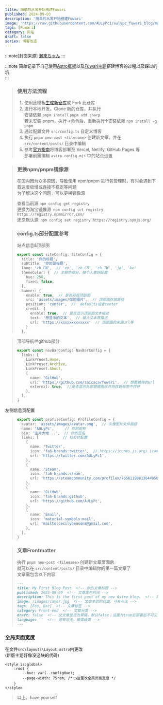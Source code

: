 ```yaml
---
title: 简单的从零开始搭建Fuwari
published: 2024-09-03
description: '简单的从零开始搭建Fuwari'
image: 'https://raw.githubusercontent.com/AULyPc1/aulypc_fuwari_blog/main/picture/mypic/img/20230509_024446.webp'
tags: [Fuwari]
category: 网站
draft: false
series: 博客改造
---
```

:::note[封面来源]
[瀬來ちゃん](https://x.com/sera_01282739/status/1632719614085054465)
:::

:::note
简单记录下自己使用[Astro框架](https://github.com/withastro/astro)以及[Fuwari主题](https://github.com/saicaca/fuwari)搭建博客的过程以及踩过的坑  
:::

> ### 使用方法流程
> 1. 使用此模板[生成新仓库](https://github.com/new?template_name=fuwari&template_owner=saicaca)或 Fork 此仓库
> 2. 进行本地开发，Clone 新的仓库，并执行  
> 安装依赖 ```pnpm install``` ```pnpm add sharp```  
> 若未安装 pnpm，执行→命令后，重新执行↑安装依赖 ```npm install -g pnpm```  
> 3. 通过配置文件 ```src/config.ts``` 自定义博客
> 4. 执行 ```pnpm new-post <filename>``` 创建新文章，并在 ```src/content/posts/``` 目录中编辑
> 5. 参考[官方指南](https://docs.astro.build/zh-cn/guides/deploy/)将博客部署至 Vercel, Netlify, GitHub Pages 等  
> 部署前需编辑 ```astro.config.mjs``` 中的站点设置  

> ### 更换npm/pnpm镜像源
> 在国内因为众多原因，导致使用 npm/pnpm 进行包管理时，有时会遇到下载速度极慢或连接不稳定等问题  
> 为了解决这个问题，可以更换镜像源  
> 
> 查看当前源 ```npm config get registry```  
> 更换为淘宝镜像源``` npm config set registry https://registry.npmmirror.com/```  
> 还原默认源``` npm config set registry https://registry.npmjs.org/```  

> ### config.ts部分配置参考
>  站点信息&顶部图
> ```ts file=src\config.ts
> export const siteConfig: SiteConfig = {
>   title: '你的标题',
>   subtitle: '你的副标题',
>   lang: 'zh_CN',  // 'en', 'zh_CN', 'zh_TW', 'ja', 'ko'
>   themeColor: {  // 主题色部分，按个人喜好配置
>     hue: 250,
>     fixed: false,
>   },
>   banner: {
>     enable: true,  // 是否开启顶部图
>     src: 'assets/images/你的图片',  // 顶部图存放路径
>     position: 'center',  //  defaults或者center
>     credit: {
>       enable: true,  // 是否显示顶部图文本描述
>       text: '想显示的文本',  // 输入文本等描述
>       url: 'https://xxxxxxxxxxxxx'  // 顶部图的来源url等
>     }
>   },

> 顶部导航栏github部分
> ```ts file=src\config.ts
> export const navBarConfig: NavBarConfig = {
>   links: [
>     LinkPreset.Home,
>     LinkPreset.Archive,
>     LinkPreset.About,
>     {
>       name: 'GitHub',
>       url: 'https://github.com/saicaca/fuwari',  // 想要跳转的url
>       external: true,  //是否显示外部链接图标并将在新标签中打开
>     },
>   ],
> }
> ```

左侧信息页配置
> ```ts file=src\config.ts
> export const profileConfig: ProfileConfig = {
>   avatar: 'assets/images/avatar.png',  // 头像图片文件路径
>   name: 'AULyPc',     // 你的昵称
>   bio: '这片大地...',  // 你的签名
>   links: [           // 社交栏配置
>     {
>       name: 'Twitter',
>       icon: 'fa6-brands:twitter',  // https://icones.js.org/ icon图标网站
>       url: 'https://twitter.com/AULyPc1',
>     },
>     {
>       name: 'Steam',
>       icon: 'fa6-brands:steam',
>       url: 'https://steamcommunity.com/profiles/76561198813644850/',
>     },
>     {
>       name: 'GitHub',
>       icon: 'fa6-brands:github',
>       url: 'https://github.com/AULyPc',
>     },
>     {
>       name: 'Email',
>       icon: 'material-symbols:mail',
>       url: 'mailto:cecilybenson8@gmail.com',
>     },
>   ],
> }
> ```

> ### 文章Frontmatter
> 执行 ```pnpm new-post <filename>``` 创建新文章页面后  
> 就可以在 ```src/content/posts/``` 目录中编辑你的第一篇文章了  
> 文章需包含以下内容  
> ```md
> ---
> title: My First Blog Post  <!-- 你的文章标题 -->
> published: 2023-09-09  <!-- 文章发布时间 -->
> description: This is the first post of my new Astro blog.  <!-- 简单描述你的文章，可有可无 -->
> image: /images/cover.jpg  <!-- 文章主页的封面，可有可无 -->
> tags: [Foo, Bar]  <!-- 文章标签 -->
> category: Front-end  <!-- 文章分类 -->
> draft: false  <!-- 文文章是否为草稿，默认false；设置为true后部署后不可见，但本地开发预览时仍可见 -->
> language: ''  <!-- 可有可无，按需设置 -->
> ---
> ```
> 
### 全局页面宽度
在文件```src\layouts\Layout.astro```内更改  
(新版主题好像没这块的代码)  
```astro file=src\layouts\Layout.astro
<style is:global>
	:root {
		--hue: var(--configHue);
		--page-width: 75rem; /*👈这里改全局页面宽度 */
	}
</style>
```
> 以上，have yourself  
